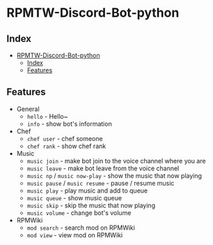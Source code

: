 # RPMTW-Discord-Bot-python

## Index
- [RPMTW-Discord-Bot-python](#rpmtw-discord-bot-python)
  - [Index](#index)
  - [Features](#features)

## Features

- General
  - `hello` - Hello~
  - `info` - show bot's information
- Chef
  - `chef user` - chef someone
  - `chef rank` - show chef rank
- Music
  - `music join` - make bot join to the voice channel where you are
  - `music leave` - make bot leave from the voice channel
  - `music np` / `music now-play` - show the music that now playing
  - `music pause` / `music resume` - pause / resume music
  - `music play` - play music and add to queue
  - `music queue` - show music queue
  - `music skip` - skip the music that now playing
  - `music volume` - change bot's volume
- RPMWiki
  - `mod search` - search mod on RPMWiki
  - `mod view` - view mod on RPMWiki